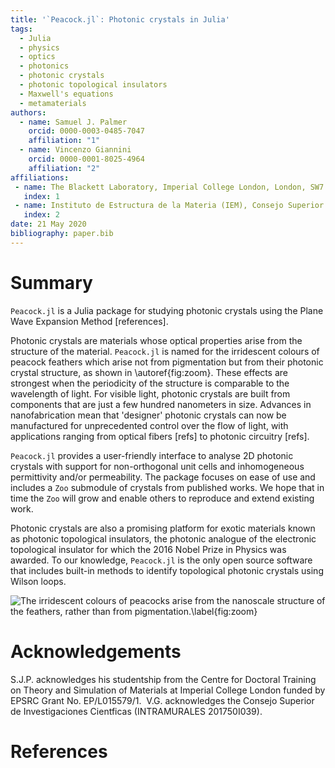 ```yaml
---
title: '`Peacock.jl`: Photonic crystals in Julia'
tags:
  - Julia
  - physics
  - optics
  - photonics
  - photonic crystals
  - photonic topological insulators
  - Maxwell's equations
  - metamaterials
authors:
  - name: Samuel J. Palmer
    orcid: 0000-0003-0485-7047
    affiliation: "1"
  - name: Vincenzo Giannini
    orcid: 0000-0001-8025-4964
    affiliation: "2"
affiliations:
 - name: The Blackett Laboratory, Imperial College London, London, SW7 2AZ, UK
   index: 1
 - name: Instituto de Estructura de la Materia (IEM), Consejo Superior de Investigaciones Científicas (CSIC), Serrano 121, 28006, Madrid, Spain
   index: 2
date: 21 May 2020
bibliography: paper.bib
---
```


# Summary

`Peacock.jl` is a Julia package for studying photonic crystals using the Plane
Wave Expansion Method [references].

Photonic crystals are materials whose optical properties arise from the
structure of the material. `Peacock.jl` is named for the irridescent colours of
peacock feathers which arise not from pigmentation but from their photonic
crystal structure, as shown in \autoref{fig:zoom}. These effects are strongest
when the periodicity of the structure is comparable to the wavelength of light.
For visible light, photonic crystals are built from components that are just a
few hundred nanometers in size. Advances in nanofabrication mean that 'designer'
photonic crystals can now be manufactured for unprecedented control over the
flow of light, with applications ranging from optical fibers [refs] to photonic
circuitry [refs].

`Peacock.jl` provides a user-friendly interface to analyse 2D photonic crystals
with support for non-orthogonal unit cells and inhomogeneous permittivity and/or
permeability. The package focuses on ease of use and includes a `Zoo` submodule
of crystals from published works. We hope that in time the `Zoo` will grow and
enable others to reproduce and extend existing work.

Photonic crystals are also a promising platform for exotic materials known as
photonic topological insulators, the photonic analogue of the electronic
topological insulator for which the 2016 Nobel Prize in Physics was awarded.
To our knowledge, `Peacock.jl` is the only open source software that includes
built-in methods to identify topological photonic crystals using Wilson loops.

![The irridescent colours of peacocks arise from the nanoscale structure of the
feathers, rather than from pigmentation.\label{fig:zoom}](../zoom.png)

# Acknowledgements

S.J.P. acknowledges his studentship from the Centre for Doctoral Training on
Theory and Simulation of Materials at Imperial College London funded
by EPSRC Grant No. EP/L015579/1.
​
V.G. acknowledges the Consejo Superior de Investigaciones Cientficas
(INTRAMURALES 201750I039).

# References